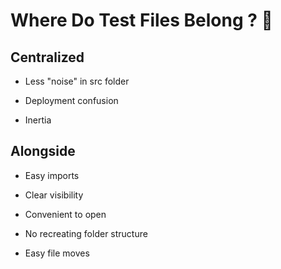 # Where Do Test Files Belong ? 🤔

## Centralized

*   Less "noise" in src folder

*   Deployment confusion

*   Inertia


## Alongside

*   Easy imports

*   Clear visibility

*   Convenient to open

*   No recreating folder structure

*   Easy file moves
